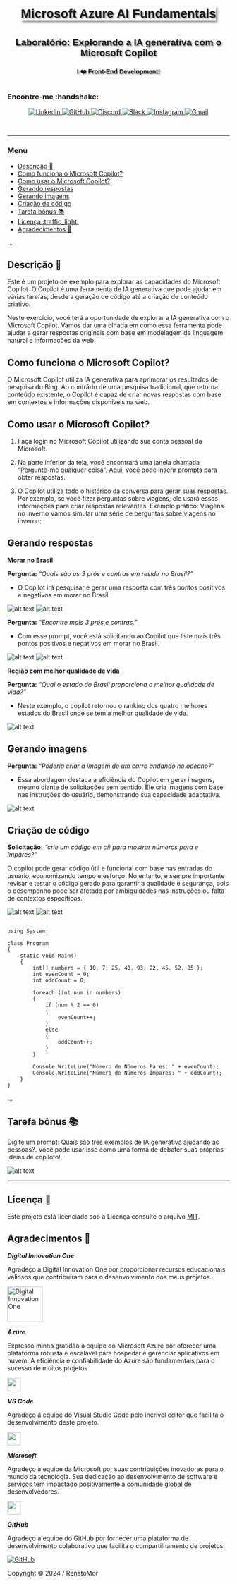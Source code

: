 <div style="border: 0px solid #00f; padding: 10px; display: flex; justify-content: center;">
    <div style="box-shadow: 3px 3px 5px #888; display: flex; align-items: center; text-align: center; font-family: 'Verdana', sans-serif;">        
        <h1 style="margin: 0; text-shadow: 2px 2px 3px #888;">Microsoft Azure AI Fundamentals</h1>
    </div>
</div>

<br>
<div style="border: 0px solid #00f; padding: 10px; display: flex; align-items: center; justify-content: center; text-align: center; font-family: 'Lato', sans-serif;">
    <h2 style="margin: 0; text-shadow: 2px 2px 3px #888; font-family: 'Helvetica', sans-serif; text-decoration: none;">
Laboratório: Explorando a IA generativa com o Microsoft Copilot</h2>
</div>
    

<div style="border: 0px solid #00f; padding: 10px; display: flex; align-items: center; justify-content: center; text-align: center;">
    <div style="display: flex; align-items: center; justify-content: center;">
               <h4 style="margin: 0; text-shadow: 2px 2px 3px #888; font-family: 'Raleway', sans-serif;">I ❤️ Front-End Development!</h4>
    </div>
</div>


<h3>Encontre-me :handshake: </h3> 


<p align="center">
    <a href="https://www.linkedin.com/in/renatomoreira-rm/" target="_blank">
        <img alt="LinkedIn" src="https://img.shields.io/badge/LinkedIn-0077B5?style=plastic&logo=linkedin&logoColor=white">
    </a>
    <a href="https://github.com/RenatoMor" target="_blank">
        <img alt="GitHub" src="https://img.shields.io/badge/GitHub-181717?style=plastic&logo=github&logoColor=white">
    </a>
    <a href="https://discord.com/channels/@me/1123380010779152444/" target="_blank">
        <img alt="Discord" src="https://img.shields.io/badge/Discord-5865F2?style=plastic&logo=discord&logoColor=white">
    </a>
</a>
    <a href="https://kovihq.slack.com/" target="_blank">
        <img alt="Slack" src="https://img.shields.io/badge/Slack-4A154B?style=plastic&logo=slack&logoColor=white">
    </a>
    <a href="https://www.instagram.com/renatomorspider/" target="_blank">
        <img alt="Instagram" src="https://img.shields.io/badge/Instagram-E4405F?style=plastic&logo=instagram&logoColor=white">
    </a>
    <a href="mailto:piano.tato@gmail.com" target="_blank">
        <img alt="Gmail" src="https://img.shields.io/badge/Gmail-EA4335?style=plastic&logo=gmail&logoColor=white">
    </a>
</p>
</p>
<br>

---

### Menu

- [Descrição :pushpin:](#descrição-pushpin)
- [Como funciona o Microsoft Copilot?](#como-funciona-o-microsoft-copilot)
- [Como usar o Microsoft Copilot?](#como-usar-o-microsoft-copilot)
- [Gerando respostas](#gerando-respostas)
- [Gerando imagens](#gerando-imagens)
- [Criação de código](#criação-de-código)
- [Tarefa bônus :books:](#tarefa-bônus-books)
- [Licença :traffic\_light:](#licença-traffic_light)
- [Agradecimentos :tada:](#agradecimentos-tada)

...

## Descrição :pushpin:

Este é um projeto de exemplo para explorar as capacidades do Microsoft Copilot. O Copilot é uma ferramenta de IA generativa que pode ajudar em várias tarefas, desde a geração de código até a criação de conteúdo criativo. 
    
Neste exercício, você terá a oportunidade de explorar a IA generativa com o Microsoft Copilot. Vamos dar uma olhada em como essa ferramenta pode ajudar a gerar respostas originais com base em modelagem de linguagem natural e informações da web.

## Como funciona o Microsoft Copilot?

O Microsoft Copilot utiliza IA generativa para aprimorar os resultados de pesquisa do Bing. Ao contrário de uma pesquisa tradicional, que retorna conteúdo existente, o Copilot é capaz de criar novas respostas com base em contextos e informações disponíveis na web.

## Como usar o Microsoft Copilot?

1. Faça login no Microsoft Copilot utilizando sua conta pessoal da Microsoft.

2. Na parte inferior da tela, você encontrará uma janela chamada “Pergunte-me qualquer coisa”. Aqui, você pode inserir prompts para obter respostas.
   
3. O Copilot utiliza todo o histórico da conversa para gerar suas respostas. Por exemplo, se você fizer perguntas sobre viagens, ele usará essas informações para criar respostas relevantes.
Exemplo prático: Viagens no inverno
Vamos simular uma série de perguntas sobre viagens no inverno:

## Gerando respostas 

**Morar no Brasil**

**Pergunta:** _“Quais são os 3 prós e contras em residir no Brasil?”_

- O Copilot irá pesquisar e gerar uma resposta com três pontos positivos e negativos em morar no Brasil.

![alt text](img/img-1.jpg)
![alt text](img/img-2.jpg)

**Pergunta:** _“Encontre mais 3 prós e contras.”_

- Com esse prompt, você está solicitando ao Copilot que liste mais três pontos positivos e negativos em morar no Brasil.

![alt text](img/img-3.jpg)
![alt text](img/img-4.jpg)

**Região com melhor qualidade de vida**

**Pergunta:** _“Qual o estado do Brasil proporciona a melhor qualidade de vida?”_

- Neste exemplo, o copilot retornou o ranking dos quatro melhores estados do Brasil onde se tem a melhor qualidade de vida.

![alt text](img/img-5.jpg)

## Gerando imagens

**Pergunta:** _“Poderia criar a imagem de um carro andando no oceano?”_

- Essa abordagem destaca a eficiência do Copilot em gerar imagens, mesmo diante de solicitações sem sentido. Ele cria imagens com base nas instruções do usuário, demonstrando sua capacidade adaptativa.

![alt text](img/img-6.jpg)


## Criação de código

**Solicitação:** _“crie um código em c# para mostrar números para e ímpares?”_

 O copilot pode gerar código útil e funcional com base nas entradas do usuário, economizando tempo e esforço. No entanto, é sempre importante revisar e testar o código gerado para garantir a qualidade e segurança, pois o desempenho pode ser afetado por ambiguidades nas instruções ou falta de contextos específicos.

![alt text](img/img-8.jpg)
![alt text](img/img-9.jpg)


```Csharp

using System;

class Program
{
    static void Main()
    {
        int[] numbers = { 10, 7, 25, 40, 93, 22, 45, 52, 85 };
        int evenCount = 0;
        int oddCount = 0;

        foreach (int num in numbers)
        {
            if (num % 2 == 0)
            {
                evenCount++;
            }
            else
            {
                oddCount++;
            }
        }

        Console.WriteLine("Número de Números Pares: " + evenCount);
        Console.WriteLine("Número de Números Ímpares: " + oddCount);
    }
}

```
...

## Tarefa bônus :books:

Digite um prompt: Quais são três exemplos de IA generativa ajudando as pessoas?. Você pode usar isso como uma forma de debater suas próprias ideias de copiloto!

![alt text](img/img-10.jpg)

---

## Licença :traffic_light:
Este projeto está licenciado sob a Licença consulte o arquivo 
 [MIT](https://opensource.org/licenses/MIT).


## Agradecimentos :tada:

_**Digital Innovation One**_ 

Agradeço à Digital Innovation One por proporcionar recursos educacionais valiosos que contribuíram para o desenvolvimento dos meus projetos.

<a href="https://digitalinnovation.one/" target="_blank">
  <img src="https://digitalinnovationone.github.io/roadmaps/assets/logo-dio.svg" width="80" alt="Digital Innovation One">
</a>

<br>


_**Azure**_

Expresso minha gratidão à equipe do Microsoft Azure por oferecer uma plataforma robusta e escalável para hospedar e gerenciar aplicativos em nuvem. A eficiência e confiabilidade do Azure são fundamentais para o sucesso de muitos projetos.

[<img src="https://swimburger.net/media/ppnn3pcl/azure.png" width="30">](https://code.visualstudio.com/)

_**VS Code**_

Agradeço à equipe do Visual Studio Code pelo incrível editor que facilita o desenvolvimento deste projeto.

[<img src="https://code.visualstudio.com/assets/favicon.ico" width="30">](https://code.visualstudio.com/)


_**Microsoft**_

Agradeço à equipe da Microsoft por suas contribuições inovadoras para o mundo da tecnologia. Sua dedicação ao desenvolvimento de software e serviços tem impactado positivamente a comunidade global de desenvolvedores.

[<img src="https://www.microsoft.com/favicon.ico" width="30">](https://www.microsoft.com/pt-br/)

_**GitHub**_ 

Agradeço à equipe do GitHub por fornecer uma plataforma de desenvolvimento colaborativo que facilita o compartilhamento de projetos.

[![GitHub](https://github.githubassets.com/favicons/favicon.png)](https://github.com/RenatoMor)

Copyright © 2024 / RenatoMor







